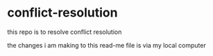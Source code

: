 # conflict-resolution
this repo is to resolve conflict resolution

the changes i am making to this read-me file is via my local computer